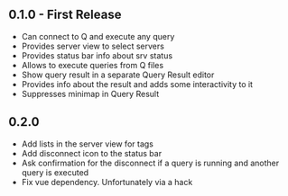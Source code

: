 ## 0.1.0 - First Release
* Can connect to Q and execute any query
* Provides server view to select servers
* Provides status bar info about srv status
* Allows to execute queries from Q files
* Show query result in a separate Query Result editor
* Provides info about the result and adds some interactivity to it
* Suppresses minimap in Query Result
## 0.2.0
* Add lists in the server view for tags
* Add disconnect icon to the status bar
* Ask confirmation for the disconnect if a query is running and another query is executed
* Fix vue dependency. Unfortunately via a hack
